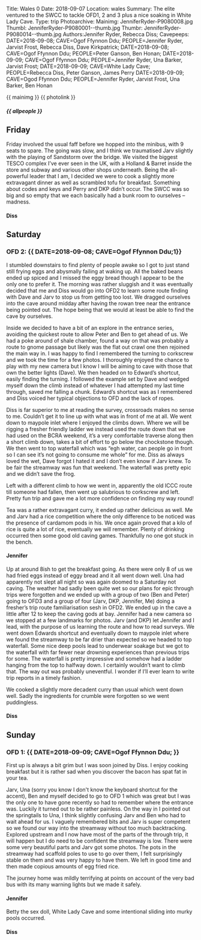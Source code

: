 Title: Wales 0
Date: 2018-09-07
Location: wales
Summary: The elite ventured to the SWCC to tackle OFD1, 2 and 3 plus a nice soaking in White Lady Cave.
Type: trip
Photoarchive:
Mainimg: JenniferRyder-P9080008.jpg
Thumbl: JenniferRyder-P9080001--thumb.jpg
Thumbr: JenniferRyder-P9080014--thumb.jpg
Authors:Jennifer Ryder, Rebecca Diss;
Cavepeeps: DATE=2018-09-08; CAVE=Ogof Ffynnon Ddu; PEOPLE=Jennifer Ryder, Jarvist Frost, Rebecca Diss, Dave Kirkpatrick;
           DATE=2018-09-08; CAVE=Ogof Ffynnon Ddu; PEOPLE=Peter Ganson, Ben Honan;
           DATE=2018-09-09; CAVE=Ogof Ffynnon Ddu; PEOPLE=Jennifer Ryder, Una Barker, Jarvist Frost;
           DATE=2018-09-09; CAVE=White Lady Cave; PEOPLE=Rebecca Diss, Peter Ganson, James Perry
           DATE=2018-09-09; CAVE=Ogod Ffynnon Ddu; PEOPLE=Jennifer Ryder, Jarvist Frost, Una Barker, Ben Honan

{{ mainimg }}
{{ photolink }}
##### {{ allpeople }}

## Friday

Friday involved the usual faff before we hopped into the minibus, with 9 seats to spare. The going was slow, and I think we traumatised Jarv slightly with the playing of Sandstorm over the bridge. We visited the biggest TESCO complex I’ve ever seen in the UK, with a Holland & Barret inside the store and subway and various other shops underneath. Being the all-powerful leader that I am, I decided we were to cook a slightly more extravagant dinner as well as scrambled tofu for breakfast. Something about codes and keys and Perry and DKP didn’t occur. The SWCC was so big and so empty that we each basically had a bunk room to ourselves – madness.

#### Diss

## Saturday

### OFD 2: {{ DATE=2018-09-08; CAVE=Ogof Ffynnon Ddu;1}}

I stumbled downstairs to find plenty of people awake so I got to just stand still frying eggs and abysmally failing at waking up. All the baked beans ended up spiced and I missed the eggy bread though I appear to be the only one to prefer it. The morning was rather sluggish and it was eventually decided that me and Diss would go into OFD2 to learn some route finding with Dave and Jarv to stop us from getting too lost. We dragged ourselves into the cave around midday after having the rowan tree near the entrance being pointed out. The hope being that we would at least be able to find the cave by ourselves.

Inside we decided to have a bit of an explore in the entrance series, avoiding the quickest route to allow Peter and Ben to get ahead of us. We had a poke around of shale chamber, found a way on that was probably a route to gnome passage but likely was the flat out crawl one then rejoined the main way in. I was happy to find I remembered the turning to corkscrew and we took the time for a few photos. I thoroughly enjoyed the chance to play with my new camera but I know I will be aiming to cave with those that own the better lights (Dave). We then headed on to Edward’s shortcut, easily finding the turning. I followed the example set by Dave and wedged myself down the climb instead of whatever I had attempted my last time through, saved me falling a chunk. Edward’s shortcut was as I remembered and Diss voiced her typical objections to OFD and the lack of ropes. 

Diss is far superior to me at reading the survey, crossroads makes no sense to me. Couldn’t get it to line up with what was in front of me at all. We went down to maypole inlet where I enjoyed the climbs down. Where we will be rigging a fresher friendly ladder we instead used the route down that we had used on the BCRA weekend, it’s a very comfortable traverse along then a short climb down, takes a bit of effort to go below the chockstone though. We then went to top waterfall which was “egh water, can people go in front so I can see it’s not going to consume me whole” for me. Diss as always loved the wet, Dave forgot I hated it and I don’t even know if Jarv knew. To be fair the streamway was fun that weekend. The waterfall was pretty epic and we didn’t save the frog.

Left with a different climb to how we went in, apparently the old ICCC route till someone had fallen, then went up salubrious to corkscrew and left. Pretty fun trip and gave me a lot more confidence on finding my way round!

Tea was a rather extravagant curry, it ended up rather delicious as well. Me and Jarv had a rice competition where the only difference to be noticed was the presence of cardamom pods in his. We once again proved that a kilo of rice is quite a lot of rice, eventually we will remember. Plenty of drinking occurred then some good old caving games. Thankfully no one got stuck in the bench.

#### Jennifer

Up at around 8ish to get the breakfast going. As there were only 8 of us we had fried eggs instead of eggy bread and it all went down well. Una had apparently not slept all night so was again doomed to a Saturday not caving. The weather had sadly been quite wet so our plans for epic through trips were forgotten and we ended up with a group of two (Ben and Peter) going to OFD3 and a group of four (Jarv, DKP, Jennifer, Me) doing a fresher’s trip route familiarisation sesh in OFD2. We ended up in the cave a little after 12 to keep the caving gods at bay. Jennifer had a new camera so we stopped at a few landmarks for photos. Jarv (and DKP) let Jennifer and I lead, with the purpose of us learning the route and how to read surveys. We went down Edwards shortcut and eventually down to maypole inlet where we found the streamway to be far drier than expected so we headed to top waterfall. Some nice deep pools lead to underwear soakage but we got to the waterfall with far fewer near drowning experiences than previous trips for some. The waterfall is pretty impressive and somehow had a ladder hanging from the top to halfway down. I certainly wouldn’t want to climb that. The way out was probably uneventful. I wonder if I’ll ever learn to write trip reports in a timely fashion.

We cooked a slightly more decadent curry than usual which went down well. Sadly the ingredients for crumble were forgotten so we went puddingless.

#### Diss

## Sunday

### OFD 1: {{ DATE=2018-09-09; CAVE=Ogof Ffynnon Ddu; }}

First up is always a bit grim but I was soon joined by Diss. I enjoy cooking breakfast but it is rather sad when you discover the bacon has spat fat in your tea.

Jarv, Una (sorry you know I don't know the keyboard shortcut for the accent), Ben and myself decided to go to OFD 1 which was great but I was the only one to have gone recently so had to remember where the entrance was. Luckily it turned out to be rather painless. On the way in I pointed out the springtails to Una, I think slightly confusing Jarv and Ben who had to wait ahead for us. I vaguely remembered bits and Jarv is super competent so we found our way into the streamway without too much backtracking. Explored upstream and I now have most of the parts of the through trip, it will happen but I do need to be confident the streamway is low. There were some very beautiful parts and Jarv got some photos. The pots in the streamway had scaffold poles to use to go over them, I felt surprisingly stable on them and was very happy to have them. We left in good time and then made copious amounts of egg fried rice. 

The journey home was mildly terrifying at points on account of the very bad bus with its many warning lights but we made it safely.

#### Jennifer

Betty the sex doll, White Lady Cave and some intentional sliding into murky pools occurred. 

#### Diss
